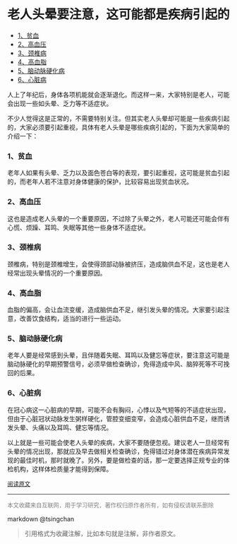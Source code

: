 老人头晕要注意，这可能都是疾病引起的
=======================

- [1、贫血](#1贫血)
- [2、高血压](#2高血压)
- [3、颈椎病](#3颈椎病)
- [4、高血脂](#4高血脂)
- [5、脑动脉硬化病](#5脑动脉硬化病)
- [6、心脏病](#6心脏病)


  
人上了年纪后，身体各项机能就会逐渐退化。而这样一来，大家特别是老人，可能会出现一些如头晕、乏力等不适症状。

不少人觉得这是正常的，不需要特别关注。但其实老人头晕却可能是一些疾病引起的，大家必须要引起重视，具体有老人头晕是哪些疾病引起的，下面为大家简单的介绍一下：

### 1、贫血

老年人如果有头晕、乏力以及面色苍白等的表现，要引起重视，这可能是贫血引起的，而老年人若不注意对身体健康的保护，比较容易出现贫血状况。

### 2、高血压

这也是造成老人头晕的一个重要原因，不过除了头晕之外，老人可能还可能会伴有心慌、烦躁、耳鸣、失眠等其他一些身体不适症状。

### 3、颈椎病

颈椎病，特别是颈椎增生，会使得颈部动脉被挤压，造成脑供血不足，这也是老人经常出现头晕情况的一个重要原因。

### 4、高血脂

血脂的偏高，会让血流变缓，造成脑供血不足，继引发头晕的情况。大家要引起注意，改善饮食结构，适当的进行一些运动。

### 5、脑动脉硬化病

老年人要是经常感到头晕，且伴随着失眠、耳鸣以及健忘等症状，要注意这可能是脑动脉硬化的早期预警信号，必须早做检查确诊，免得造成中风、脑猝死等不可挽回的后果。

### 6、心脏病

在冠心病这一心脏病的早期，可能不会有胸闷，心悸以及气短等的不适症状出现，但由于心脏冠状动脉发生粥样硬化，管腔变细变窄，会造成心脏供血不足，继而诱发头晕、头痛以及耳鸣、健忘等情况。

以上就是一些可能会使老人头晕的疾病，大家不要随便忽视。建议老人一旦经常有头晕的情况出现，那就应及早去做相关检查确诊，免得错过对身体潜在疾病异常发现的最佳时机，那时就晚了。另外，要是做检查的话，那一定要选择正规专业的体检机构，这样体检质量才能得到保障。


<font size=2 color=grey>[阅读原文](https://zhuanlan.zhihu.com/p/30647472)</font>


----
<font size=2 color='grey'>本文收藏来自互联网，用于学习研究，著作权归原作者所有，如有侵权请联系删除</font>

markdown @tsingchan 

> 引用格式为收藏注解，比如本句就是注解，非作者原文。
